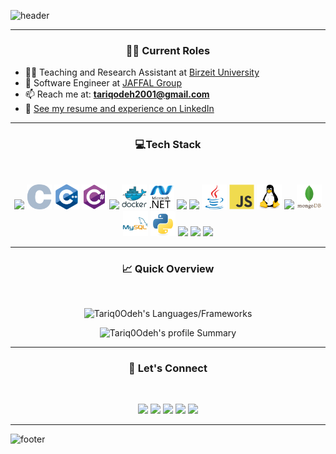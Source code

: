 ![header](https://capsule-render.vercel.app/api?type=waving&color=gradient&height=280&section=header&text=Hi%20there%20%F0%9F%91%8B&fontSize=90)

---

<h3 align="center"> 👨‍💻 Current Roles </h3>

- 👨‍🏫 Teaching and Research Assistant at [Birzeit University](https://www.linkedin.com/school/birzeit-university/posts/?feedView=all)
- 💼 Software Engineer at [JAFFAL Group](https://www.linkedin.com/company/al-jaffal-group/)
- 📫 Reach me at: **tariqodeh2001@gmail.com**
- 🔗 [See my resume and experience on LinkedIn](https://www.linkedin.com/in/tariqodeh/)

---

<h3 align="center"> 💻Tech Stack </h3>
<br>
 <p align="center">
  <img src="https://cdn.worldvectorlogo.com/logos/arduino-1.svg" width="40" />
  <img src="https://raw.githubusercontent.com/devicons/devicon/master/icons/c/c-original.svg" width="40" />
  <img src="https://raw.githubusercontent.com/devicons/devicon/master/icons/cplusplus/cplusplus-original.svg" width="40" />
  <img src="https://raw.githubusercontent.com/devicons/devicon/master/icons/csharp/csharp-original.svg" width="40" />
  <img src="https://cdn.worldvectorlogo.com/logos/django.svg" width="40" />
  <img src="https://raw.githubusercontent.com/devicons/devicon/master/icons/docker/docker-original-wordmark.svg" width="40" />
  <img src="https://raw.githubusercontent.com/devicons/devicon/master/icons/dot-net/dot-net-original-wordmark.svg" width="40" />
  <img src="https://www.vectorlogo.zone/logos/figma/figma-icon.svg" width="40" />
  <img src="https://www.vectorlogo.zone/logos/git-scm/git-scm-icon.svg" width="40" />
  <img src="https://raw.githubusercontent.com/devicons/devicon/master/icons/java/java-original.svg" width="40" />
  <img src="https://raw.githubusercontent.com/devicons/devicon/master/icons/javascript/javascript-original.svg" width="40" />
  <img src="https://raw.githubusercontent.com/devicons/devicon/master/icons/linux/linux-original.svg" width="40" />
  <img src="https://upload.wikimedia.org/wikipedia/commons/2/21/Matlab_Logo.png" width="40" />
  <img src="https://raw.githubusercontent.com/devicons/devicon/master/icons/mongodb/mongodb-original-wordmark.svg" width="40" />
  <img src="https://raw.githubusercontent.com/devicons/devicon/master/icons/mysql/mysql-original-wordmark.svg" width="40" />
  <img src="https://raw.githubusercontent.com/devicons/devicon/master/icons/python/python-original.svg" width="40" />
  <img src="https://www.vectorlogo.zone/logos/pytorch/pytorch-icon.svg" width="40" />
  <img src="https://www.vectorlogo.zone/logos/sqlite/sqlite-icon.svg" width="40" />
  <img src="https://www.vectorlogo.zone/logos/tensorflow/tensorflow-icon.svg" width="40" />
</p>

---

<h3 align="center"> 📈 Quick Overview </h3>
<br>
<p align = "center">
  <img src = "https://github-readme-stats.vercel.app/api/top-langs?username=Tariq0odeh&show_icons=true&count_private=true&locale=en&layout=compact&langs_count=10&hide_border=true&bg_color=151515&title_color=FB8C00&text_color=fff&icon_color=fff" alt = "Tariq0Odeh's Languages/Frameworks" width = 400 />

  <p align = "center">
  <img src = "https://github-profile-summary-cards.vercel.app/api/cards/profile-details?username=Tariq0odeh&theme=monokai" alt = "Tariq0Odeh's profile Summary" width = 750 >
  </center>
</p>

---

<h3 align="center"> 🤝 Let's Connect </h3> 
<br>
<p align="center">
  <a href="https://linkedin.com/in/tariqodeh"><img src="https://raw.githubusercontent.com/rahuldkjain/github-profile-readme-generator/master/src/images/icons/Social/linked-in-alt.svg" width="36"/></a>
  <a href="https://fb.com/tariq0odeh"><img src="https://raw.githubusercontent.com/rahuldkjain/github-profile-readme-generator/master/src/images/icons/Social/facebook.svg" width="36"/></a>
  <a href="https://instagram.com/tariqodeh_"><img src="https://raw.githubusercontent.com/rahuldkjain/github-profile-readme-generator/master/src/images/icons/Social/instagram.svg" width="36"/></a>
  <a href="https://www.youtube.com/c/tariq0odeh"><img src="https://raw.githubusercontent.com/rahuldkjain/github-profile-readme-generator/master/src/images/icons/Social/youtube.svg" width="36"/></a>
  <a href="https://www.hackerrank.com/tariqodeh2001"><img src="https://raw.githubusercontent.com/rahuldkjain/github-profile-readme-generator/master/src/images/icons/Social/hackerrank.svg" width="36"/></a>
</p>

---

![footer](https://capsule-render.vercel.app/api?type=waving&color=gradient&height=150&section=footer)

